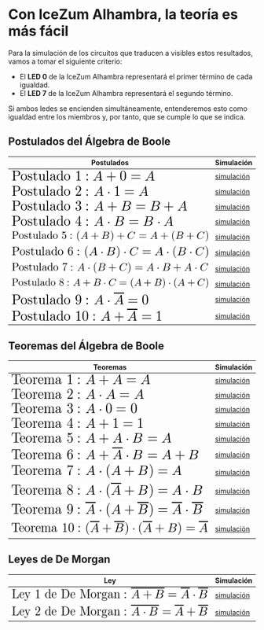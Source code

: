 # Con IceZum Alhambra, la teoría es más fácil

Para la simulación de los circuitos que traducen a visibles estos resultados, vamos a tomar el siguiente criterio:

-   El **LED 0** de la IceZum Alhambra representará el primer término de cada igualdad.
-   El **LED 7** de la IceZum Alhambra representará el segundo término.

Si ambos ledes se encienden simultáneamente, entenderemos esto como igualdad entre los miembros y, por tanto, que se cumple lo que se indica.

## **Postulados del Álgebra de Boole**

Postulados  | Simulación  
--|--
![](P1.png)  |  [simulación](P1.ice)
![](P2.png)  |  [simulación](P2.ice)
![](P3.png)  |  [simulación](P3.ice)
![](P4.png)  |  [simulación](P4.ice)
![](P5.png)  |  [simulación](P5.ice)
![](P6.png)  |  [simulación](P6.ice)
![](P7.png)  |  [simulación](P7.ice)
![](P8.png)  |  [simulación](P8.ice)
![](P9.png)  |  [simulación](P9.ice)
![](P10.png)  |  [simulación](P10.ice)


## **Teoremas del Álgebra de Boole**

Teoremas  | Simulación
--|--
![](T1.png)  |  [simulación](T1.ice)
![](T2.png)  |  [simulación](T2.ice)
![](T3.png)  |  [simulación](T3.ice)
![](T4.png)  |  [simulación](T4.ice)
![](T5.png)  |  [simulación](T5.ice)
![](T6.png)  |  [simulación](T6.ice)
![](T7.png)  |  [simulación](T7.ice)
![](T8.png)  |  [simulación](T8.ice)
![](T9.png)  |  [simulación](T9.ice)
![](T10.png)  |  [simulación](T10.ice)


## **Leyes de De Morgan**



Ley  | Simulación
--|--
![](DM1.png)  |  [simulación](DM1.ice)
![](DM2.png)  |  [simulación](DM2.ice)

